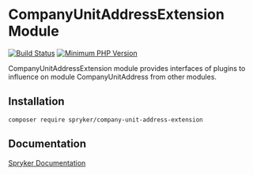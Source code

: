 # CompanyUnitAddressExtension Module
[![Build Status](https://travis-ci.org/spryker/company-unit-address-extension.svg)](https://travis-ci.org/spryker/company-unit-address-extension)
[![Minimum PHP Version](https://img.shields.io/badge/php-%3E%3D%207.3-8892BF.svg)](https://php.net/)

CompanyUnitAddressExtension module provides interfaces of plugins to influence on module CompanyUnitAddress from other modules.

## Installation

```
composer require spryker/company-unit-address-extension
```

## Documentation

[Spryker Documentation](https://academy.spryker.com/developing_with_spryker/module_guide/modules.html)

